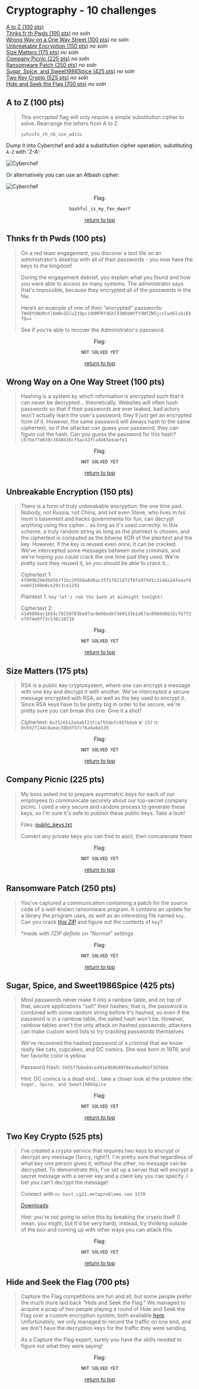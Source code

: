 # Cryptography - 10 challenges
[A to Z (100 pts)](#a-to-z-100-pts)<br>
[Thnks fr th Pwds (100 pts)](#thnks-fr-th-pwds-100-pts) *no soln*<br>
[Wrong Way on a One Way Street (100 pts)](#wrong-way-on-a-one-way-street-100-pts) *no soln*<br>
[Unbreakable Encryption (150 pts)](#unbreakable-encryption-150-pts) *no soln*<br>
[Size Matters (175 pts)](#size-matters-175-pts) *no soln*<br>
[Company Picnic (225 pts)](#company-picnic-225-pts) *no soln*<br>
[Ransomware Patch (250 pts)](#ransomware-patch-250-pts) *no soln*<br>
[Sugar, Spice, and Sweet1986Spice (425 pts)](#sugar-spice-and-sweet1986spice-425-pts) *no soln*<br>
[Two Key Crypto (525 pts)](#two-key-crypto-525-pts) *no soln*<br>
[Hide and Seek the Flag (700 pts)](#hide-and-seek-the-flag-700-pts) *no soln*<br>

## A to Z (100 pts)
> This encrypted flag will only require a simple substitution cipher to solve. Rearrange the letters from A to Z.
> 
> `yzhsufo_rh_nb_uze_wdziu`

Dump it into Cyberchef and add a substitution cipher operation, substituting `A-Z` with 'Z-A':

![Cyberchef](https://i.imgur.com/FdQo4m1.png)

Or alternatively you can use an Atbash cipher:

![Cyberchef](https://i.imgur.com/LjVZsr8.png)

<div align="center">

Flag:
```
bashful_is_my_fav_dwarf
```
[return to top](#top)</div>


## Thnks fr th Pwds (100 pts)
> On a red team engagement, you discover a text file on an administrator’s desktop with all of their passwords - you now have the keys to the kingdom!
> 
> During the engagement debrief, you explain what you found and how you were able to access so many systems. The administrator says that's impossible, because they encrypted all of the passwords in the file.
> 
> Here’s an example of one of their “encrypted” passwords: `TWV0YUNURntlbmNvZGluZ19pc19OMFRfdGhlX3NhbWVfYXNfZW5jcnlwdGlvbiEhfQ==`
> 
> See if you’re able to recover the Administrator's password.

<div align="center">

Flag:
```
NOT SOLVED YET
```
[return to top](#top)</div>


## Wrong Way on a One Way Street (100 pts)
> Hashing is a system by which information is encrypted such that it can never be decrypted... theoretically. Websites will often hash passwords so that if their passwords are ever leaked, bad actors won't actually learn the user's password; they'll just get an encrypted form of it. However, the same password will always hash to the same ciphertext, so if the attacker can guess your password, they can figure out the hash. Can you guess the password for this hash? `cb78e77e659c1648416cf5ac43fca4b65eeaefe1`

<div align="center">

Flag:
```
NOT SOLVED YET
```
[return to top](#top)</div>


## Unbreakable Encryption (150 pts)
> There is a form of truly unbreakable encryption: the one time pad. Nobody, not Russia, not China, and not even Steve, who lives in his mom's basement and hacks governments for fun, can decrypt anything using this cipher... as long as it's used correctly. In this scheme, a truly random string as long as the plaintext is chosen, and the ciphertext is computed as the bitwise XOR of the plaintext and the key. However, if the key is reused even once, it can be cracked. We've intercepted some messages between some criminals, and we're hoping you could crack the one time pad they used. We're pretty sure they reused it, so you should be able to crack it...
> 
> Ciphertext 1: `4fd098298db95b7f1bc205b0a6d8ac15f1f821d72fbfa979d1c2148a24feaafdee8d3108e8ce29c3ce1291`
> 
> Plaintext 1: `hey let's rob the bank at midnight tonight!`
> 
> Ciphertext 2: `41d9806ec1b55c78258703be87ac9e06edb7369133b1d67ac0960d8632cfb7f2e7974e0ff3c536c1871b`

<div align="center">

Flag:
```
NOT SOLVED YET
```
[return to top](#top)</div>


## Size Matters (175 pts)
> RSA is a public key cryptosystem, where one can encrypt a message with one key and decrypt it with another. We've intercepted a secure message encrypted with RSA, as well as the key used to encrypt it. Since RSA keys have to be pretty big in order to be secure, we're pretty sure you can break this one. Give it a shot!
> 
> Ciphertext: `0x2526512a4abf23fca755defc497b9ab`
> e: `257`
> n: `0x592f144c0aeac50bdf57cf6a6a6e135`

<div align="center">

Flag:
```
NOT SOLVED YET
```
[return to top](#top)</div>


## Company Picnic (225 pts)
> My boss asked me to prepare asymmetric keys for each of our employees to communicate securely about our top-secret company picnic. I used a very secure and random process to generate these keys, so I'm sure it's safe to publish these public keys. Take a look!
> 
> Files: [public_keys.txt](https://metaproblems.com/2c4d19e43f1a8c225fcd413bdebeaea2/public_keys.txt)
> 
> Convert any private keys you can find to ascii, then concatenate them

<div align="center">

Flag:
```
NOT SOLVED YET
```
[return to top](#top)</div>


## Ransomware Patch (250 pts)
> You've captured a communication containing a patch for the source code of a well-known ransomware program. It contains an update for a library the program uses, as well as an interesting file named `key`. Can you crack [this ZIP](https://metaproblems.com/f807f1b6beeecc351ab76d1353e403e8/ransomware-final.zip) and figure out the contents of `key`?
> 
> **made with 7ZIP deflate on "Normal" settings*

<div align="center">

Flag:
```
NOT SOLVED YET
```
[return to top](#top)</div>


## Sugar, Spice, and Sweet1986Spice (425 pts)
> Most passwords never make it into a rainbow table, and on top of that, secure applications "salt" their hashes; that is, the password is combined with some random string before it's hashed, so even if the password is in a rainbow table, the salted hash won't be. However, rainbow tables aren't the only attack on hashed passwords; attackers can make custom word lists to try cracking passwords themselves
> 
> We've recovered the hashed password of a criminal that we know really like cats, cupcakes, and DC comics. She was born in 1978, and her favorite color is yellow.
> 
> Password Hash: `595577b8e8dce491e9b0680f66aa6e065f3df086`
> 
> Hint: DC comics is a dead end... take a closer look at the problem title: `Sugar, Spice, and Sweet1986Spice`

<div align="center">

Flag:
```
NOT SOLVED YET
```
[return to top](#top)</div>


## Two Key Crypto (525 pts)
> I've created a crypto service that requires two keys to encrypt or decrypt any message (fancy, right?). I'm pretty sure that regardless of what key one person gives it, without the other, no message can be decrypted. To demonstrate this, I've set up a server that will encrypt a secret message with a server key and a client key you can specify. I bet you can't decrypt the message!
> 
> Connect with `nc host.cg21.metaproblems.com 3370`
> 
> [Downloads](https://metaproblems.com/cc98d47dedf2dc7e4c7384f40e978151/two_key.zip)
> 
> Hint: you're not going to solve this by breaking the crypto itself (I mean, you might, but it'd be very hard); instead, try thinking outside of the box and coming up with other ways you can attack this.

<div align="center">

Flag:
```
NOT SOLVED YET
```
[return to top](#top)</div>


## Hide and Seek the Flag (700 pts)
> Capture the Flag competitions are fun and all, but some people prefer the much more laid back "Hide and Seek the Flag." We managed to acquire a pcap of two people playing a round of Hide and Seek the Flag over a custom encryption system, both available [here](https://metaproblems.com/97841bc03dd32d67a61f958d8c09b023/hide_and_seek_the_flag.zip). Unfortunately, we only managed to record the traffic on one end, and we don't have the decryption keys for the traffic they were sending.
> 
> As a Capture the Flag expert, surely you have the skills needed to figure out what they were saying!

<div align="center">

Flag:
```
NOT SOLVED YET
```
[return to top](#top)</div>
